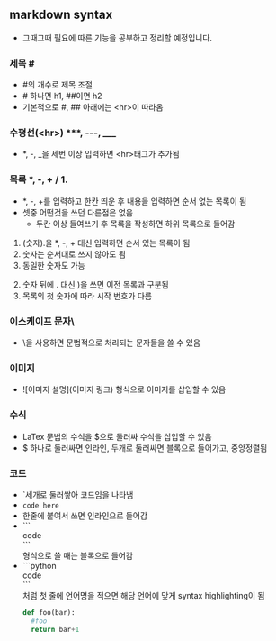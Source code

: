 ## markdown syntax

- 그때그때 필요에 따른 기능을 공부하고 정리할 예정입니다.

### 제목 \#

- \#의 개수로 제목 조절
- \# 하나면 h1, \#\#이면 h2
- 기본적으로 \#, \#\# 아래에는 \<hr>이 따라옴

### 수평선(\<hr>) \*\*\*, ---, \_\_\_

- \*, \-, \_을 세번 이상 입력하면 \<hr>태그가 추가됨

### 목록 \*, \-, \+ / 1.

- \*, \-, \+를 입력하고 한칸 띄운 후 내용을 입력하면 순서 없는 목록이 됨
- 셋중 어떤것을 쓰던 다른점은 없음
  - 두칸 이상 들여쓰기 후 목록을 작성하면 하위 목록으로 들어감

1. (숫자).을 \*, \-, \+ 대신 입력하면 순서 있는 목록이 됨
2. 숫자는 순서대로 쓰지 않아도 됨
3. 동일한 숫자도 가능

2) 숫자 뒤에 . 대신 )을 쓰면 이전 목록과 구분됨
3) 목록의 첫 숫자에 따라 시작 번호가 다름

### 이스케이프 문자\\

- \\을 사용하면 문법적으로 처리되는 문자들을 쓸 수 있음

### 이미지

- \!\[이미지 설명](이미지 링크) 형식으로 이미지를 삽입할 수 있음

### 수식

- LaTex 문법의 수식을 $으로 둘러싸 수식을 삽입할 수 있음
- $ 하나로 둘러싸면 인라인, 두개로 둘러싸면 블록으로 들어가고, 중앙정렬됨

### 코드

- `세개로 둘러쌓아 코드임을 나타냄
- `code here`
- 한줄에 붙여서 쓰면 인라인으로 들어감
- \`\`\`<br>code<br>\`\`\`<br>형식으로 쓸 때는 블록으로 들어감
- \`\`\`python<br>code<br>\`\`\`<br>처럼 첫 줄에 언어명을 적으면 해당 언어에 맞게 syntax highlighting이 됨
  ```python
  def foo(bar):
  	#foo
  	return bar+1
  ```
